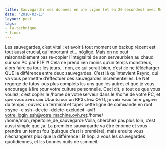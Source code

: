 ```yaml
---
title: Sauvegarder ses données en une ligne (et en 20 secondes) avec Rsync
date: '2010-03-10'
layout: post
tags:
- la-technique
- linux
---
```


Les sauvegardes, c’est vital ; et avoir à tout moment un backup récent est tout aussi crucial, qu’important et… négligé. Mais on ne peut raisonnablement pas re-copier l’intégralité de son serveur bien au chaud sur son PC par FTP ?! Cela ne prend rien moins qu’un temps monstreux, alors faire ça tous les jours… non, ce qui serait bien, c’est de ne télécharger QUE la différence entre deux sauvegardes. C’est là qu’intervient Rsync, qui va vous permettre d’effectuer ces sauvegardes incrémentielles. Le Net regorge de tutos tous plus complets les uns que les autres et que je vous encourage à lire pour votre culture personnelle. Ceci dit, si tout ce que vous voulez, c’est copier le /home de votre serveur dans le /home de votre PC, et que vous avez une Ubuntu sur un RPS chez OVH, je vais vous faire gagner du temps ; ouvrez un terminal et tapez cette ligne de commande en root :rsync -e ssh –delete –delete-excluded -avR votre_login_ssh@votre_machine.ovh.net:/home/ /home/mon_repertoire_de_sauvegarde
Voila, cherchez pas plus loin, c’est aussi simple que ça. La première sauvargarde va être énorme et vous prendre un temps fou (puisque c’est la première), mais ensuite vous n’échangerez plus que la différence ! Et hop, à vous les sauvegardes quotidiennes, et les bonnes nuits de sommeil.

 

 
